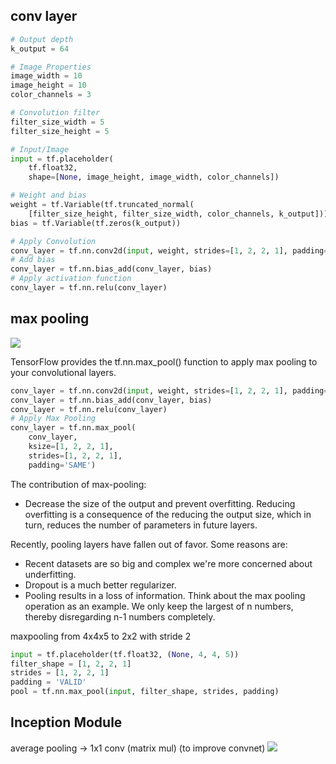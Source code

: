 ## conv layer
```python
# Output depth
k_output = 64

# Image Properties
image_width = 10
image_height = 10
color_channels = 3

# Convolution filter
filter_size_width = 5
filter_size_height = 5

# Input/Image
input = tf.placeholder(
    tf.float32,
    shape=[None, image_height, image_width, color_channels])

# Weight and bias
weight = tf.Variable(tf.truncated_normal(
    [filter_size_height, filter_size_width, color_channels, k_output]))
bias = tf.Variable(tf.zeros(k_output))

# Apply Convolution
conv_layer = tf.nn.conv2d(input, weight, strides=[1, 2, 2, 1], padding='SAME')
# Add bias
conv_layer = tf.nn.bias_add(conv_layer, bias)
# Apply activation function
conv_layer = tf.nn.relu(conv_layer)
```

## max pooling
<image src='Figs/max-pooling.png'>

TensorFlow provides the tf.nn.max_pool() function to apply max pooling to your convolutional layers.

```python
conv_layer = tf.nn.conv2d(input, weight, strides=[1, 2, 2, 1], padding='SAME')
conv_layer = tf.nn.bias_add(conv_layer, bias)
conv_layer = tf.nn.relu(conv_layer)
# Apply Max Pooling
conv_layer = tf.nn.max_pool(
    conv_layer,
    ksize=[1, 2, 2, 1],
    strides=[1, 2, 2, 1],
    padding='SAME')
```

The contribution of max-pooling: 
* Decrease the size of the output and prevent overfitting. Reducing overfitting is a consequence of the reducing the output size, which in turn, reduces the number of parameters in future layers.

Recently, pooling layers have fallen out of favor. Some reasons are:

* Recent datasets are so big and complex we're more concerned about underfitting.
* Dropout is a much better regularizer.
* Pooling results in a loss of information. Think about the max pooling operation as an example. We only keep the largest of n numbers, thereby disregarding n-1 numbers completely.

maxpooling from 4x4x5 to 2x2 with stride 2
```python
input = tf.placeholder(tf.float32, (None, 4, 4, 5))
filter_shape = [1, 2, 2, 1]
strides = [1, 2, 2, 1]
padding = 'VALID'
pool = tf.nn.max_pool(input, filter_shape, strides, padding)
```

## Inception Module
average pooling ->  1x1 conv (matrix mul) (to improve convnet)
<image src='Figs/inception.png'>
